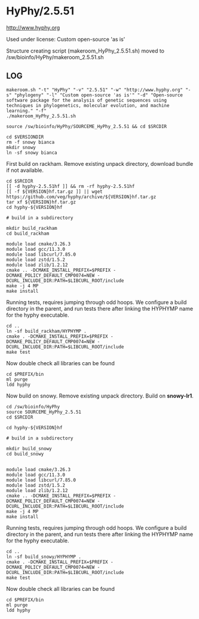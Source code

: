 HyPhy/2.5.51
============

<http://www.hyphy.org>

Used under license:
Custom open-source 'as is'


Structure creating script (makeroom_HyPhy_2.5.51.sh) moved to /sw/bioinfo/HyPhy/makeroom_2.5.51.sh

LOG
---

    makeroom.sh "-t" "HyPhy" "-v" "2.5.51" "-w" "http://www.hyphy.org" "-s" "phylogeny" "-l" "Custom open-source 'as is'" "-d" "Open-source software package for the analysis of genetic sequences using techniques in phylogenetics, molecular evolution, and machine learning." "-f"
    ./makeroom_HyPhy_2.5.51.sh

    source /sw/bioinfo/HyPhy/SOURCEME_HyPhy_2.5.51 && cd $SRCDIR

    cd $VERSIONDIR
    rm -f snowy bianca
    mkdir snowy
    ln -sf snowy bianca

First build on rackham.  Remove existing unpack directory, download bundle if not available.

    cd $SRCDIR
    [[ -d hyphy-2.5.51hf ]] && rm -rf hyphy-2.5.51hf
    [[ -f ${VERSION}hf.tar.gz ]] || wget https://github.com/veg/hyphy/archive/${VERSION}hf.tar.gz
    tar xf ${VERSION}hf.tar.gz
    cd hyphy-${VERSION}hf

    # build in a subdirectory

    mkdir build_rackham
    cd build_rackham

    module load cmake/3.26.3
    module load gcc/11.3.0
    module load libcurl/7.85.0
    module load zstd/1.5.2
    module load zlib/1.2.12
    cmake .. -DCMAKE_INSTALL_PREFIX=$PREFIX -DCMAKE_POLICY_DEFAULT_CMP0074=NEW -DCURL_INCLUDE_DIR:PATH=$LIBCURL_ROOT/include
    make -j 4 MP
    make install

Running tests, requires jumping through odd hoops. We configure a build directory in the parent, and run tests there after linking the HYPHYMP name for the hyphy executable.

    cd ..
    ln -sf build_rackham/HYPHYMP .
    cmake . -DCMAKE_INSTALL_PREFIX=$PREFIX -DCMAKE_POLICY_DEFAULT_CMP0074=NEW -DCURL_INCLUDE_DIR:PATH=$LIBCURL_ROOT/include
    make test


Now double check all libraries can be found

    cd $PREFIX/bin
    ml purge
    ldd hyphy

Now build on snowy.  Remove existing unpack directory.  Build on **snowy-lr1**.

    cd /sw/bioinfo/HyPhy
    source SOURCEME_HyPhy_2.5.51
    cd $SRCDIR

    cd hyphy-${VERSION}hf

    # build in a subdirectory

    mkdir build_snowy
    cd build_snowy


    module load cmake/3.26.3
    module load gcc/11.3.0
    module load libcurl/7.85.0
    module load zstd/1.5.2
    module load zlib/1.2.12
    cmake .. -DCMAKE_INSTALL_PREFIX=$PREFIX -DCMAKE_POLICY_DEFAULT_CMP0074=NEW -DCURL_INCLUDE_DIR:PATH=$LIBCURL_ROOT/include
    make -j 4 MP
    make install

Running tests, requires jumping through odd hoops. We configure a build directory in the parent, and run tests there after linking the HYPHYMP name for the hyphy executable.

    cd ..
    ln -sf build_snowy/HYPHYMP .
    cmake . -DCMAKE_INSTALL_PREFIX=$PREFIX -DCMAKE_POLICY_DEFAULT_CMP0074=NEW -DCURL_INCLUDE_DIR:PATH=$LIBCURL_ROOT/include
    make test


Now double check all libraries can be found

    cd $PREFIX/bin
    ml purge
    ldd hyphy

